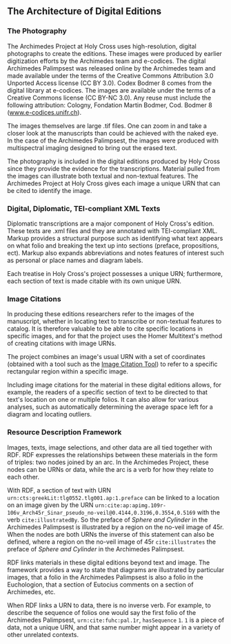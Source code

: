 ## The Architecture of Digital Editions

### The Photography

The Archimedes Project at Holy Cross uses high-resolution, digital photographs to create the editions.  These images were produced by earlier digitization efforts by the Archimedes team and e-codices.  The digital Archimedes Palimpsest was released online by the Archimedes team and made available under the terms of the Creative Commons Attribution 3.0 Unported Access license (CC BY 3.0).  Codex Bodmer 8 comes from the digital library at e-codices.  The images are available under the terms of a Creative Commons license (CC BY-NC 3.0). Any reuse must include the following attribution: Cologny, Fondation Martin Bodmer, Cod. Bodmer 8 (www.e-codices.unifr.ch).

The images themselves are large .tif files.  One can zoom in and take a closer look at the manuscripts than could be achieved with the naked eye.  In the case of the Archimedes Palimpsest, the images were produced with multispectral imaging designed to bring out the erased text.

The photography is included in the digital editions produced by Holy Cross since they provide the evidence for the transcriptions.  Material pulled from the images can illustrate both textual and non-textual features.  The Archimedes Project at Holy Cross gives each image a unique URN that can be cited to identify the image.

### Digital, Diplomatic, TEI-compliant XML Texts

Diplomatic transcriptions are a major component of Holy Cross's edition.  These texts are .xml files and they are annotated with TEI-compliant XML.  Markup provides a structural purpose such as identifying what text appears on what folio and breaking the text up into sections (preface, propositions, ect).  Markup also expands abbreviations and notes features of interest such as personal or place names and diagram labels.

Each treatise in Holy Cross's project possesses a unique URN; furthermore, each section of text is made citable with its own unique URN.

### Image Citations

In producing these editions researchers refer to the images of the manuscript, whether in locating text to transcribe or non-textual features to catalog.  It is therefore valuable to be able to cite specific locations in specific images, and for that the project uses the Homer Multitext's method of creating citations with image URNs.

The project combines an image's usual URN with a set of coordinates (obtained with a tool such as the [Image Citation Tool](http://beta.hpcc.uh.edu/tomcat/apcite/ict.html)) to refer to a specific rectangular region within a specific image.

Including image citations for the material in these digital editions allows, for example, the readers of a specific section of text to be directed to that text's location on one or multiple folios.  It can also allow for various analyses, such as automatically determining the average space left for a diagram and locating outliers.

### Resource Description Framework

Images, texts, image selections, and other data are all tied together with RDF.  RDF expresses the relationships between these materials in the form of triples: two nodes joined by an arc.  In the Archimedes Project, these nodes can be URNs or data, while the arc is a verb for how they relate to each other.

With RDF, a section of text with URN `urn:cts:greekLit:tlg0552.tlg001.ap:1.preface` can be linked to a location on an image given by the URN `urn:cite:ap:apimg.109r-106v_Arch45r_Sinar_pseudo_no-veil@0.4144,0.3196,0.3554,0.5169` with the verb `cite:illustratedBy`.  So the preface of *Sphere and Cylinder* in the Archimedes Palimpsest is illustrated by a region on the no-veil image of 45r.  When the nodes are both URNs the inverse of this statement can also be defined, where a region on the no-veil image of 45r `cite:illustrates` the preface of *Sphere and Cylinder* in the Archimedes Palimpsest.

RDF links materials in these digital editions beyond text and image.  The framework provides a way to state that diagrams are illustrated by particular images, that a folio in the Archimedes Palimpsest is also a folio in the Euchologion, that a section of Eutocius comments on a section of Archimedes, etc.

When RDF links a URN to data, there is no inverse verb. For example, to describe the sequence of folios one would say  the first folio of the Archimedes Palimpsest, `urn:cite:fuhc:pal.1r`, `hasSequence` `1`.  `1` is a piece of data, not a unique URN, and that same number might appear in a variety of other unrelated contexts.